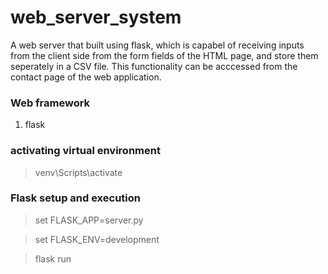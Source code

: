 # web_server_system
A web server that built using flask, which is capabel of receiving inputs from the client side from the form fields of the HTML page, and store them seperately in a CSV file.
This functionality can be acccessed from the contact page of the web application.

### Web framework
1. flask

### activating virtual environment
> venv\Scripts\activate

### Flask setup and execution
> set FLASK_APP=server.py

> set FLASK_ENV=development

> flask run
